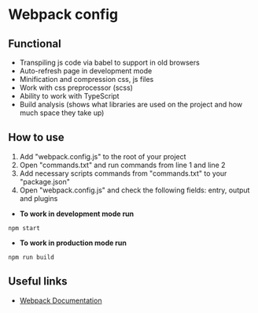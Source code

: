 # Webpack config

## Functional

* Transpiling js code via babel to support in old browsers
* Auto-refresh page in development mode
* Minification and compression css, js files
* Work with css preprocessor (scss)
* Ability to work with TypeScript
* Build analysis (shows what libraries are used on the project and how much space they take up)

## How to use

1. Add "webpack.config.js" to the root of your project
2. Open "commands.txt" and run commands from line 1 and line 2
3. Add necessary scripts commands from "commands.txt" to your "package.json"
3. Open "webpack.config.js" and check the following fields: entry, output and plugins

* **To work in development mode run**
```
npm start
```

* **To work in production mode run**

```
npm run build
```

## Useful links

* [Webpack Documentation](https://webpack.js.org/concepts/)